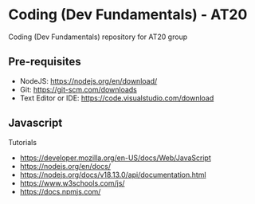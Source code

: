# Coding (Dev Fundamentals) - AT20
Coding (Dev Fundamentals) repository for AT20 group

## Pre-requisites
- NodeJS: https://nodejs.org/en/download/
- Git: https://git-scm.com/downloads
- Text Editor or IDE: https://code.visualstudio.com/download

## Javascript
Tutorials
- https://developer.mozilla.org/en-US/docs/Web/JavaScript
- https://nodejs.org/en/docs/
- https://nodejs.org/docs/v18.13.0/api/documentation.html
- https://www.w3schools.com/js/
- https://docs.npmjs.com/